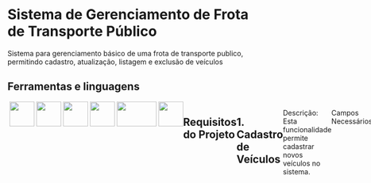 # Sistema de Gerenciamento de Frota de Transporte Público
Sistema para gerenciamento básico de uma frota de transporte publico, permitindo cadastro, atualização, listagem e exclusão de veículos


## Ferramentas e linguagens

<div style="display: flex">
&nbsp
<a href="#"><img src="https://upload.wikimedia.org/wikipedia/commons/6/61/HTML5_logo_and_wordmark.svg" width=50></a>
&nbsp &nbsp &nbsp &nbsp  &nbsp 	
<a href="#"><img src="https://upload.wikimedia.org/wikipedia/commons/b/ba/Javascript_badge.svg" width=50></a>
&nbsp &nbsp &nbsp &nbsp  &nbsp
<a href="#"><img src="https://upload.wikimedia.org/wikipedia/commons/d/d5/CSS3_logo_and_wordmark.svg" width=50 height="50" ></a>
&nbsp &nbsp &nbsp &nbsp  &nbsp
<a href="#"><img src="https://upload.wikimedia.org/wikipedia/commons/c/c3/Python-logo-notext.svg" width=50 ></a>
&nbsp &nbsp &nbsp &nbsp  &nbsp
<a href="#"><img src="https://upload.wikimedia.org/wikipedia/commons/thumb/3/3c/Flask_logo.svg/690px-Flask_logo.svg.png?20120519143422" width=80 height=50></a>
&nbsp &nbsp &nbsp &nbsp  &nbsp
<a href="#"><img src="https://upload.wikimedia.org/wikipedia/commons/6/6f/Sql_database_shortcut_icon.png?20110724224419" width=50></a>

## Requisitos do Projeto

## 1. Cadastro de Veículos
Descrição: Esta funcionalidade permite cadastrar novos veículos no sistema.

Campos Necessários:

- Modelo
- Placa
- Ano de Fabricação
- Timestamp (automática)

## 2. Listagem de Veículos
Descrição: Esta funcionalidade permite a visualização de todos os veículos cadastrados na frota.

## 3. Atualização de Informações
Descrição: Pode-se atualizar as informações dos veículos existentes.

Campos Atualizáveis:
- Modelo
- Placa
- Ano

## 4. Exclusão de Veículos
Descrição: Os usuários podem excluir veículos da frota.

## 5. Interface Intuitiva
Descrição: Desenvolver uma interface de usuário intuitiva e fácil de usar.

## 6. Documentação Básica
Descrição: Inclui instruções de instalação, uso e uma visão geral do projeto.

## 7. Testes Básicos
Descrição: Realizar testes para garantir o funcionamento adequado das funcionalidades principais.







